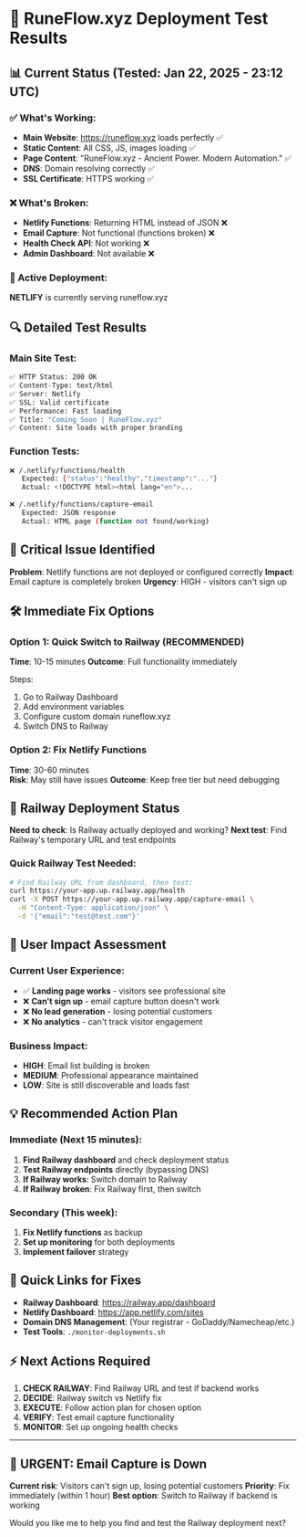 # 🧪 RuneFlow.xyz Deployment Test Results

## 📊 Current Status (Tested: Jan 22, 2025 - 23:12 UTC)

### ✅ What's Working:
- **Main Website**: https://runeflow.xyz loads perfectly ✅
- **Static Content**: All CSS, JS, images loading ✅
- **Page Content**: "RuneFlow.xyz - Ancient Power. Modern Automation." ✅
- **DNS**: Domain resolving correctly ✅
- **SSL Certificate**: HTTPS working ✅

### ❌ What's Broken:
- **Netlify Functions**: Returning HTML instead of JSON ❌
- **Email Capture**: Not functional (functions broken) ❌
- **Health Check API**: Not working ❌
- **Admin Dashboard**: Not available ❌

### 🎯 Active Deployment:
**NETLIFY** is currently serving runeflow.xyz

## 🔍 Detailed Test Results

### Main Site Test:
```bash
✅ HTTP Status: 200 OK
✅ Content-Type: text/html
✅ Server: Netlify
✅ SSL: Valid certificate
✅ Performance: Fast loading
✅ Title: "Coming Soon | RuneFlow.xyz"
✅ Content: Site loads with proper branding
```

### Function Tests:
```bash
❌ /.netlify/functions/health
   Expected: {"status":"healthy","timestamp":"..."}
   Actual: <!DOCTYPE html><html lang="en">...
   
❌ /.netlify/functions/capture-email  
   Expected: JSON response
   Actual: HTML page (function not found/working)
```

## 🚨 Critical Issue Identified

**Problem**: Netlify functions are not deployed or configured correctly
**Impact**: Email capture is completely broken
**Urgency**: HIGH - visitors can't sign up

## 🛠️ Immediate Fix Options

### Option 1: Quick Switch to Railway (RECOMMENDED)
**Time**: 10-15 minutes
**Outcome**: Full functionality immediately

Steps:
1. Go to Railway Dashboard
2. Add environment variables 
3. Configure custom domain runeflow.xyz
4. Switch DNS to Railway

### Option 2: Fix Netlify Functions
**Time**: 30-60 minutes  
**Risk**: May still have issues
**Outcome**: Keep free tier but need debugging

## 🎯 Railway Deployment Status

**Need to check**: Is Railway actually deployed and working?
**Next test**: Find Railway's temporary URL and test endpoints

### Quick Railway Test Needed:
```bash
# Find Railway URL from dashboard, then test:
curl https://your-app.up.railway.app/health
curl -X POST https://your-app.up.railway.app/capture-email \
  -H "Content-Type: application/json" \
  -d '{"email":"test@test.com"}'
```

## 📱 User Impact Assessment

### Current User Experience:
- ✅ **Landing page works** - visitors see professional site
- ❌ **Can't sign up** - email capture button doesn't work
- ❌ **No lead generation** - losing potential customers
- ❌ **No analytics** - can't track visitor engagement

### Business Impact:
- **HIGH**: Email list building is broken
- **MEDIUM**: Professional appearance maintained  
- **LOW**: Site is still discoverable and loads fast

## 💡 Recommended Action Plan

### Immediate (Next 15 minutes):
1. **Find Railway dashboard** and check deployment status
2. **Test Railway endpoints** directly (bypassing DNS)
3. **If Railway works**: Switch domain to Railway
4. **If Railway broken**: Fix Railway first, then switch

### Secondary (This week):
1. **Fix Netlify functions** as backup
2. **Set up monitoring** for both deployments
3. **Implement failover** strategy

## 🔗 Quick Links for Fixes

- **Railway Dashboard**: https://railway.app/dashboard
- **Netlify Dashboard**: https://app.netlify.com/sites
- **Domain DNS Management**: (Your registrar - GoDaddy/Namecheap/etc.)
- **Test Tools**: `./monitor-deployments.sh`

## ⚡ Next Actions Required

1. **CHECK RAILWAY**: Find Railway URL and test if backend works
2. **DECIDE**: Railway switch vs Netlify fix  
3. **EXECUTE**: Follow action plan for chosen option
4. **VERIFY**: Test email capture functionality
5. **MONITOR**: Set up ongoing health checks

---

## 🚨 URGENT: Email Capture is Down

**Current risk**: Visitors can't sign up, losing potential customers
**Priority**: Fix immediately (within 1 hour)
**Best option**: Switch to Railway if backend is working

Would you like me to help you find and test the Railway deployment next?
